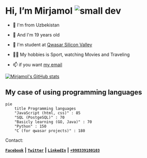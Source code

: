 
# Hi, I’m Mirjamol ![small dev](https://user-images.githubusercontent.com/96412090/186644372-cb8a833d-63e7-40c5-8dac-8921c8ba6c2c.png)

- 👀 I'm from Uzbekistan

- 🌱 And I'm 19 years old

- :information_desk_person: I'm student at [Qwasar Silicon Valley](https://qwasar.io/)

- :mountain_biking_man: My hobbies is Sport, watching Movies and Traveling

- 📫 if you want [my email](mailto:alpholmon@gmail.com)


[![Mirjamol's GitHub stats](https://github-readme-stats.vercel.app/api?username=holmon-alp)](https://github.com/holmon-alp/github-readme-stats)

## My case of using programming languages

```mermaid
pie
    title Programming languages
    "JavaScript (html, css)" : 85
    "SQL (PostgeSQL)" : 70
    "Basicly learning (GO, Java)" : 70
    "Python" : 150
    "C (for qwasar projects)" : 180
```

Contact:

[**`Facebook`**](https://facebook.com/holmonalp) **|**
[**`Twitter`**](https://twitter.com/holmonalp) **|**
[**`LinkedIn`**](https://linkedin.com/holmonalp) **|**
[**`+998339180103`**](tel:+998339180103)



<!---
  
![developer](https://user-images.githubusercontent.com/96412090/186638132-ffbce524-8e8b-49ab-8d1b-9144b46dcb3e.png)
holmon-alp/About-Me is a ✨ special ✨ repository because its `README.md` (this file) appears on your GitHub profile.
You can click the Preview link to take a look at your changes.
--->

